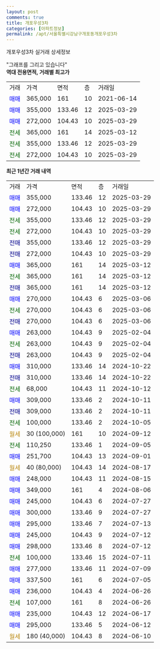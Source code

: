 ```yaml
---
layout: post
comments: true
title: 개포우성3차
categories: [아파트정보]
permalink: /apt/서울특별시강남구개포동개포우성3차
---
```


개포우성3차 실거래 상세정보

<script type="text/javascript">
  google.charts.load('current', {'packages':['line', 'corechart']});
  google.charts.setOnLoadCallback(drawChart);

  function drawChart() {
    var data = new google.visualization.DataTable();
    data.addColumn('date', '거래일');
    data.addColumn('number', "매매");
    data.addColumn('number', "전세");
    data.addColumn('number', "전매");

    data.addRows([[new Date(Date.parse("2025-03-29")), 355000, null, null], [new Date(Date.parse("2025-03-29")), 272000, null, null], [new Date(Date.parse("2025-03-29")), null, 355000, null], [new Date(Date.parse("2025-03-29")), null, 272000, null], [new Date(Date.parse("2025-03-29")), null, null, 355000], [new Date(Date.parse("2025-03-29")), null, null, 272000], [new Date(Date.parse("2025-03-12")), 365000, null, null], [new Date(Date.parse("2025-03-12")), null, 365000, null], [new Date(Date.parse("2025-03-12")), null, null, 365000], [new Date(Date.parse("2025-03-06")), 270000, null, null], [new Date(Date.parse("2025-03-06")), null, 270000, null], [new Date(Date.parse("2025-03-06")), null, null, 270000], [new Date(Date.parse("2025-02-04")), 263000, null, null], [new Date(Date.parse("2025-02-04")), null, 263000, null], [new Date(Date.parse("2025-02-04")), null, null, 263000], [new Date(Date.parse("2024-10-22")), 310000, null, null], [new Date(Date.parse("2024-10-22")), null, null, 310000], [new Date(Date.parse("2024-10-12")), null, 68000, null], [new Date(Date.parse("2024-10-11")), 309000, null, null], [new Date(Date.parse("2024-10-11")), null, null, 309000], [new Date(Date.parse("2024-10-05")), null, 100000, null], [new Date(Date.parse("2024-09-12")), null, null, null], [new Date(Date.parse("2024-09-05")), null, 110250, null], [new Date(Date.parse("2024-09-01")), 251700, null, null], [new Date(Date.parse("2024-08-17")), null, null, null], [new Date(Date.parse("2024-08-15")), 248000, null, null], [new Date(Date.parse("2024-08-06")), 349000, null, null], [new Date(Date.parse("2024-07-27")), 245000, null, null], [new Date(Date.parse("2024-07-27")), 300000, null, null], [new Date(Date.parse("2024-07-13")), 295000, null, null], [new Date(Date.parse("2024-07-12")), 245000, null, null], [new Date(Date.parse("2024-07-12")), 298000, null, null], [new Date(Date.parse("2024-07-11")), null, 100000, null], [new Date(Date.parse("2024-07-09")), 277000, null, null], [new Date(Date.parse("2024-07-05")), 337500, null, null], [new Date(Date.parse("2024-06-26")), 236000, null, null], [new Date(Date.parse("2024-06-26")), null, 107000, null], [new Date(Date.parse("2024-06-17")), 235000, null, null], [new Date(Date.parse("2024-06-12")), 295000, null, null], [new Date(Date.parse("2024-06-10")), null, null, null]]);

    var options = {
      hAxis: {
        format: 'yyyy/MM/dd'
      },    
      lineWidth: 0,
      pointsVisible: true,    
      title: '최근 1년간 유형별 실거래가 분포',
      legend: { position: 'bottom' }
    };

    var formatter = new google.visualization.NumberFormat({pattern:'###,###'} );
    formatter.format(data, 1);
    formatter.format(data, 2);
    
    setTimeout(function() {
        var chart = new google.visualization.LineChart(document.getElementById('columnchart_material'));
        chart.draw(data, (options));
        document.getElementById('loading').style.display = 'none';
    }, 200);
  }
</script>


<div id="loading" style="z-index:20; display: block; margin-left: 0px">"그래프를 그리고 있습니다"</div>
<div id="columnchart_material" style="width: 95%; margin-left: 0px; display: block"></div>
<!-- contents start -->
<b>역대 전용면적, 거래별 최고가</b>
<table class="sortable">
    <tr>
      <td>거래</td>
      <td>가격</td>
      <td>면적</td>
      <td>층</td>
      <td>거래일</td>
    </tr>
        <tr>
          <td><a style="color: blue">매매</a></td>
          <td>365,000</td>
          <td>161</td>
          <td>10</td>
          <td>2021-06-14</td>
        </tr>            <tr>
          <td><a style="color: blue">매매</a></td>
          <td>355,000</td>
          <td>133.46</td>
          <td>12</td>
          <td>2025-03-29</td>
        </tr>            <tr>
          <td><a style="color: blue">매매</a></td>
          <td>272,000</td>
          <td>104.43</td>
          <td>10</td>
          <td>2025-03-29</td>
        </tr>        
        <tr>
              <td><a style="color: darkgreen">전세</a></td>
              <td>365,000</td>
              <td>161</td>
              <td>14</td>
              <td>2025-03-12</td>
            </tr>            <tr>
              <td><a style="color: darkgreen">전세</a></td>
              <td>355,000</td>
              <td>133.46</td>
              <td>12</td>
              <td>2025-03-29</td>
            </tr>            <tr>
              <td><a style="color: darkgreen">전세</a></td>
              <td>272,000</td>
              <td>104.43</td>
              <td>10</td>
              <td>2025-03-29</td>
            </tr>        
    
</table>

<b>최근 1년간 거래 내역</b>

<table class="sortable">
    <tr>
      <td>거래</td>
      <td>가격</td>
      <td>면적</td>
      <td>층</td>
      <td>거래일</td>
    </tr>
    <tr>
      <td><a style="color: blue">매매</a></td>
      <td>355,000</td>
      <td>133.46</td>
      <td>12</td>
      <td>2025-03-29</td>
    </tr>          <tr>
      <td><a style="color: blue">매매</a></td>
      <td>272,000</td>
      <td>104.43</td>
      <td>10</td>
      <td>2025-03-29</td>
    </tr>          <tr>
      <td><a style="color: darkgreen">전세</a></td>
      <td>355,000</td>
      <td>133.46</td>
      <td>12</td>
      <td>2025-03-29</td>
    </tr>          <tr>
      <td><a style="color: darkgreen">전세</a></td>
      <td>272,000</td>
      <td>104.43</td>
      <td>10</td>
      <td>2025-03-29</td>
    </tr>          <tr>
      <td><a style="color: darkblue">전매</a></td>
      <td>355,000</td>
      <td>133.46</td>
      <td>12</td>
      <td>2025-03-29</td>
    </tr>          <tr>
      <td><a style="color: darkblue">전매</a></td>
      <td>272,000</td>
      <td>104.43</td>
      <td>10</td>
      <td>2025-03-29</td>
    </tr>          <tr>
      <td><a style="color: blue">매매</a></td>
      <td>365,000</td>
      <td>161</td>
      <td>14</td>
      <td>2025-03-12</td>
    </tr>          <tr>
      <td><a style="color: darkgreen">전세</a></td>
      <td>365,000</td>
      <td>161</td>
      <td>14</td>
      <td>2025-03-12</td>
    </tr>          <tr>
      <td><a style="color: darkblue">전매</a></td>
      <td>365,000</td>
      <td>161</td>
      <td>14</td>
      <td>2025-03-12</td>
    </tr>          <tr>
      <td><a style="color: blue">매매</a></td>
      <td>270,000</td>
      <td>104.43</td>
      <td>6</td>
      <td>2025-03-06</td>
    </tr>          <tr>
      <td><a style="color: darkgreen">전세</a></td>
      <td>270,000</td>
      <td>104.43</td>
      <td>6</td>
      <td>2025-03-06</td>
    </tr>          <tr>
      <td><a style="color: darkblue">전매</a></td>
      <td>270,000</td>
      <td>104.43</td>
      <td>6</td>
      <td>2025-03-06</td>
    </tr>          <tr>
      <td><a style="color: blue">매매</a></td>
      <td>263,000</td>
      <td>104.43</td>
      <td>9</td>
      <td>2025-02-04</td>
    </tr>          <tr>
      <td><a style="color: darkgreen">전세</a></td>
      <td>263,000</td>
      <td>104.43</td>
      <td>9</td>
      <td>2025-02-04</td>
    </tr>          <tr>
      <td><a style="color: darkblue">전매</a></td>
      <td>263,000</td>
      <td>104.43</td>
      <td>9</td>
      <td>2025-02-04</td>
    </tr>          <tr>
      <td><a style="color: blue">매매</a></td>
      <td>310,000</td>
      <td>133.46</td>
      <td>14</td>
      <td>2024-10-22</td>
    </tr>          <tr>
      <td><a style="color: darkblue">전매</a></td>
      <td>310,000</td>
      <td>133.46</td>
      <td>14</td>
      <td>2024-10-22</td>
    </tr>          <tr>
      <td><a style="color: darkgreen">전세</a></td>
      <td>68,000</td>
      <td>104.43</td>
      <td>11</td>
      <td>2024-10-12</td>
    </tr>          <tr>
      <td><a style="color: blue">매매</a></td>
      <td>309,000</td>
      <td>133.46</td>
      <td>2</td>
      <td>2024-10-11</td>
    </tr>          <tr>
      <td><a style="color: darkblue">전매</a></td>
      <td>309,000</td>
      <td>133.46</td>
      <td>2</td>
      <td>2024-10-11</td>
    </tr>          <tr>
      <td><a style="color: darkgreen">전세</a></td>
      <td>100,000</td>
      <td>133.46</td>
      <td>2</td>
      <td>2024-10-05</td>
    </tr>          <tr>
      <td><a style="color: darkgoldenrod">월세</a></td>
      <td>30 (100,000)</td>
      <td>161</td>
      <td>10</td>
      <td>2024-09-12</td>
    </tr>          <tr>
      <td><a style="color: darkgreen">전세</a></td>
      <td>110,250</td>
      <td>133.46</td>
      <td>1</td>
      <td>2024-09-05</td>
    </tr>          <tr>
      <td><a style="color: blue">매매</a></td>
      <td>251,700</td>
      <td>104.43</td>
      <td>13</td>
      <td>2024-09-01</td>
    </tr>          <tr>
      <td><a style="color: darkgoldenrod">월세</a></td>
      <td>40 (80,000)</td>
      <td>104.43</td>
      <td>14</td>
      <td>2024-08-17</td>
    </tr>          <tr>
      <td><a style="color: blue">매매</a></td>
      <td>248,000</td>
      <td>104.43</td>
      <td>11</td>
      <td>2024-08-15</td>
    </tr>          <tr>
      <td><a style="color: blue">매매</a></td>
      <td>349,000</td>
      <td>161</td>
      <td>4</td>
      <td>2024-08-06</td>
    </tr>          <tr>
      <td><a style="color: blue">매매</a></td>
      <td>245,000</td>
      <td>104.43</td>
      <td>6</td>
      <td>2024-07-27</td>
    </tr>          <tr>
      <td><a style="color: blue">매매</a></td>
      <td>300,000</td>
      <td>133.46</td>
      <td>9</td>
      <td>2024-07-27</td>
    </tr>          <tr>
      <td><a style="color: blue">매매</a></td>
      <td>295,000</td>
      <td>133.46</td>
      <td>7</td>
      <td>2024-07-13</td>
    </tr>          <tr>
      <td><a style="color: blue">매매</a></td>
      <td>245,000</td>
      <td>104.43</td>
      <td>9</td>
      <td>2024-07-12</td>
    </tr>          <tr>
      <td><a style="color: blue">매매</a></td>
      <td>298,000</td>
      <td>133.46</td>
      <td>8</td>
      <td>2024-07-12</td>
    </tr>          <tr>
      <td><a style="color: darkgreen">전세</a></td>
      <td>100,000</td>
      <td>133.46</td>
      <td>15</td>
      <td>2024-07-11</td>
    </tr>          <tr>
      <td><a style="color: blue">매매</a></td>
      <td>277,000</td>
      <td>133.46</td>
      <td>11</td>
      <td>2024-07-09</td>
    </tr>          <tr>
      <td><a style="color: blue">매매</a></td>
      <td>337,500</td>
      <td>161</td>
      <td>6</td>
      <td>2024-07-05</td>
    </tr>          <tr>
      <td><a style="color: blue">매매</a></td>
      <td>236,000</td>
      <td>104.43</td>
      <td>4</td>
      <td>2024-06-26</td>
    </tr>          <tr>
      <td><a style="color: darkgreen">전세</a></td>
      <td>107,000</td>
      <td>161</td>
      <td>8</td>
      <td>2024-06-26</td>
    </tr>          <tr>
      <td><a style="color: blue">매매</a></td>
      <td>235,000</td>
      <td>104.43</td>
      <td>12</td>
      <td>2024-06-17</td>
    </tr>          <tr>
      <td><a style="color: blue">매매</a></td>
      <td>295,000</td>
      <td>133.46</td>
      <td>5</td>
      <td>2024-06-12</td>
    </tr>          <tr>
      <td><a style="color: darkgoldenrod">월세</a></td>
      <td>180 (40,000)</td>
      <td>104.43</td>
      <td>8</td>
      <td>2024-06-10</td>
    </tr>      </table>
<!-- contents end -->    

